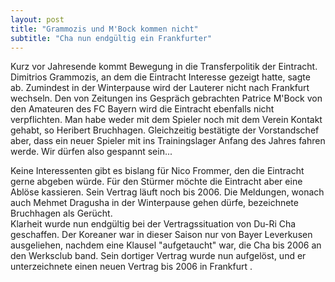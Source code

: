 ```yaml
---
layout: post
title: "Grammozis und M'Bock kommen nicht"
subtitle: "Cha nun endgültig ein Frankfurter"
---
```


Kurz vor Jahresende kommt Bewegung in die Transferpolitik der Eintracht. Dimitrios Grammozis, an dem die Eintracht Interesse gezeigt hatte, sagte ab. Zumindest in der Winterpause wird der Lauterer nicht nach Frankfurt wechseln. Den von Zeitungen ins Gespräch gebrachten Patrice M'Bock von den Amateuren des FC Bayern wird die Eintracht ebenfalls nicht verpflichten. Man habe weder mit dem Spieler noch mit dem Verein Kontakt gehabt, so Heribert Bruchhagen. Gleichzeitig bestätigte der Vorstandschef aber, dass ein neuer Spieler mit ins Trainingslager Anfang des Jahres fahren werde. Wir dürfen also gespannt sein...

Keine Interessenten gibt es bislang für Nico Frommer, den die Eintracht gerne abgeben würde. Für den Stürmer möchte die Eintracht aber eine Ablöse kassieren. Sein Vertrag läuft noch bis 2006. Die Meldungen, wonach auch Mehmet Dragusha in der Winterpause gehen dürfe, bezeichnete Bruchhagen als Gerücht.  
Klarheit wurde nun endgültig bei der Vertragssituation von Du-Ri Cha geschaffen. Der Koreaner war in dieser Saison nur von Bayer Leverkusen ausgeliehen, nachdem eine Klausel "aufgetaucht" war, die Cha bis 2006 an den Werksclub band. Sein dortiger Vertrag wurde nun aufgelöst, und er unterzeichnete einen neuen Vertrag bis 2006 in Frankfurt .
